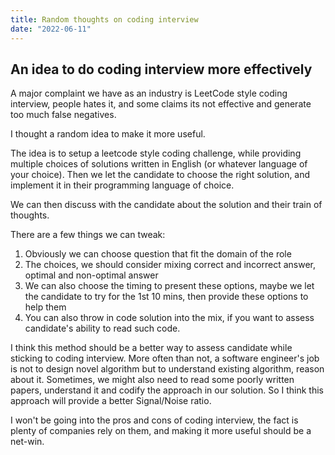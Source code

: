```yaml
---
title: Random thoughts on coding interview
date: "2022-06-11"
---
```


## An idea to do coding interview more effectively

A major complaint we have as an industry is LeetCode style coding interview, people hates it, and some claims its not effective and generate too much false negatives.

I thought a random idea to make it more useful.

The idea is to setup a leetcode style coding challenge, while providing multiple choices of solutions written in English (or whatever language of your choice). Then we let the candidate to choose the right solution, and implement it in their programming language of choice.

We can then discuss with the candidate about the solution and their train of thoughts.

There are a few things we can tweak:

1. Obviously we can choose question that fit the domain of the role
2. The choices, we should consider mixing correct and incorrect answer, optimal and non-optimal answer
3. We can also choose the timing to present these options, maybe we let the candidate to try for the 1st 10 mins, then provide these options to help them
4. You can also throw in code solution into the mix, if you want to assess candidate's ability to read such code.

I think this method should be a better way to assess candidate while sticking to coding interview. More often than not, a software engineer's job is not to design novel algorithm but to understand existing algorithm, reason about it. Sometimes, we might also need to read some poorly written papers, understand it and codify the approach in our solution. So I think this approach will provide a better Signal/Noise ratio.

I won't be going into the pros and cons of coding interview, the fact is plenty of companies rely on them, and making it more useful should be a net-win. 